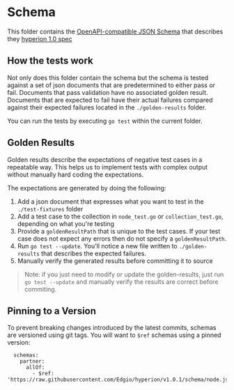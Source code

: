 # Schema

This folder contains the [OpenAPI-compatible JSON Schema](https://swagger.io/specification/#schema) 
that describes they [hyperion 1.0 spec](https://edgio.github.io/hyperion/versions/1.0/)

## How the tests work

Not only does this folder contain the schema but the schema is tested against a set of json documents
that are predetermined to either pass or fail. Documents that pass validation have no associated golden result.
Documents that are expected to fail have their actual failures compared against their expected failures located
in the `./golden-results` folder.

You can run the tests by executing `go test` within the current folder.

## Golden Results

Golden results describe the expectations of negative test cases in a repeatable way. This helps us to implement
tests with complex output without manually hard coding the expectations.

The expectations are generated by doing the following:

1. Add a json document that expresses what you want to test in the `./test-fixtures` folder
2. Add a test case to the collection in `node_test.go` or `collection_test.go`, depending on what you're testing
3. Provide a `goldenResultPath` that is unique to the test cases. If your test case does not expect any errors then do not specify a `goldenResultPath`.
4. Run `go test --update`. You'll notice a new file written to `./golden-results` that describes the expected failures.
5. Manually verify the generated results before committing it to source

> Note: if you just need to modify or update the golden-results, just run `go test --update` and manually verify the results are correct before commiting.

## Pinning to a Version

To prevent breaking changes introduced by the latest commits, schemas are versioned using git tags.
You will want to `$ref` schemas using a pinned version:

```
  schemas:
    partner:
      allOf:
        - $ref: 'https://raw.githubusercontent.com/Edgio/hyperion/v1.0.1/schema/node.json'
```

